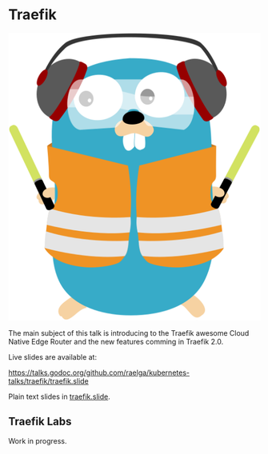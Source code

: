 # Traefik

![Traefik Logo](images/traefik-logo.svg)

The main subject of this talk is introducing to the Traefik awesome Cloud Native Edge Router and the new features comming in Traefik 2.0.

Live slides are available at:

https://talks.godoc.org/github.com/raelga/kubernetes-talks/traefik/traefik.slide

Plain text slides in [traefik.slide](traefik.slide).

## Traefik Labs

Work in progress.